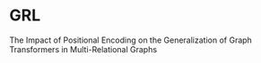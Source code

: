 # GRL
The Impact of Positional Encoding on the Generalization of Graph Transformers in Multi-Relational Graphs
